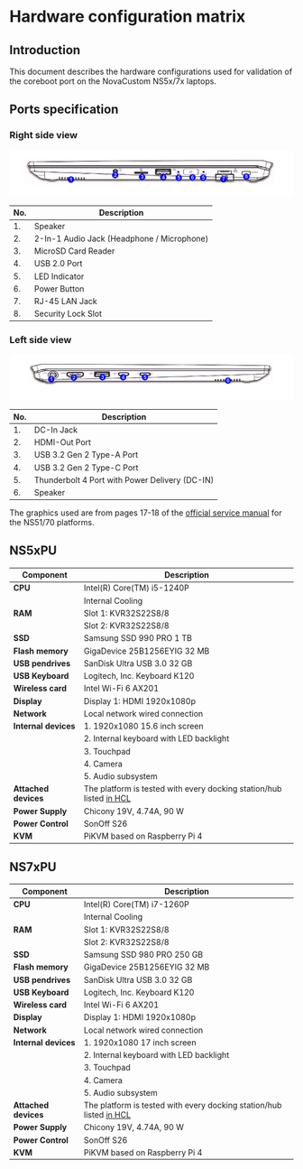 # Hardware configuration matrix

## Introduction

This document describes the hardware configurations used for validation of the
coreboot port on the NovaCustom NS5x/7x laptops.

## Ports specification

### Right side view

![](/images/novacustom_ns_ports_right_view.png)

| No.  | Description                                      |
|------|--------------------------------------------------|
| 1.   | Speaker                                          |
| 2.   | 2-In-1 Audio Jack (Headphone / Microphone)       |
| 3.   | MicroSD Card Reader                              |
| 4.   | USB 2.0 Port                                     |
| 5.   | LED Indicator                                    |
| 6.   | Power Button                                     |
| 7.   | RJ-45 LAN Jack                                   |
| 8.   | Security Lock Slot                               |

### Left side view

![](/images/novacustom_ns_ports_left_view.png)

| No.  | Description                                      |
|------|--------------------------------------------------|
| 1.   | DC-In Jack                                       |
| 2.   | HDMI-Out Port                                    |
| 3.   | USB 3.2 Gen 2 Type-A Port                        |
| 4.   | USB 3.2 Gen 2 Type-C Port                        |
| 5.   | Thunderbolt 4 Port with Power Delivery (DC-IN)   |
| 6.   | Speaker                                          |

The graphics used are from pages 17-18 of the
[official service manual](https://novacustom.stackstorage.com/s/s2zVcQyd004hRQJ/en_US?dir=%2FNS51%2FService%20Manual&node-id=233996)
for the NS51/70 platforms.

## NS5xPU

| Component                      | Description                                      |
|--------------------------------|--------------------------------------------------|
| **CPU**                        | Intel(R) Core(TM) i5-1240P                       |
|                                | Internal Cooling                                 |
| **RAM**                        | Slot 1: KVR32S22S8/8                             |
|                                | Slot 2: KVR32S22S8/8                             |
| **SSD**                        | Samsung SSD 990 PRO 1 TB                         |
| **Flash memory**               | GigaDevice 25B1256EYIG 32 MB                     |
| **USB pendrives**              | SanDisk Ultra USB 3.0 32 GB                      |
| **USB Keyboard**               | Logitech, Inc. Keyboard K120                     |
| **Wireless card**              | Intel Wi-Fi 6 AX201                              |
| **Display**                    | Display 1: HDMI 1920x1080p                       |
| **Network**                    | Local network wired connection                   |
| **Internal devices**           | 1. 1920x1080 15.6 inch screen                    |
|                                | 2. Internal keyboard with LED backlight          |
|                                | 3. Touchpad                                      |
|                                | 4. Camera                                        |
|                                | 5. Audio subsystem                               |
| **Attached devices**           | The platform is tested with every docking station/hub listed [in HCL][HCL] |
| **Power Supply**               | Chicony 19V, 4.74A, 90 W                         |
| **Power Control**              | SonOff S26                                       |
| **KVM**                        | PiKVM based on Raspberry Pi 4                    |

## NS7xPU

| Component                      | Description                                      |
|--------------------------------|--------------------------------------------------|
| **CPU**                        | Intel(R) Core(TM) i7-1260P                       |
|                                | Internal Cooling                                 |
| **RAM**                        | Slot 1: KVR32S22S8/8                             |
|                                | Slot 2: KVR32S22S8/8                             |
| **SSD**                        | Samsung SSD 980 PRO 250 GB                       |
| **Flash memory**               | GigaDevice 25B1256EYIG 32 MB                     |
| **USB pendrives**              | SanDisk Ultra USB 3.0 32 GB                      |
| **USB Keyboard**               | Logitech, Inc. Keyboard K120                     |
| **Wireless card**              | Intel Wi-Fi 6 AX201                              |
| **Display**                    | Display 1: HDMI 1920x1080p                       |
| **Network**                    | Local network wired connection                   |
| **Internal devices**           | 1. 1920x1080 17 inch screen                      |
|                                | 2. Internal keyboard with LED backlight          |
|                                | 3. Touchpad                                      |
|                                | 4. Camera                                        |
|                                | 5. Audio subsystem                               |
| **Attached devices**           | The platform is tested with every docking station/hub listed [in HCL][HCL] |
| **Power Supply**               | Chicony 19V, 4.74A, 90 W                         |
| **Power Control**              | SonOff S26                                       |
| **KVM**                        | PiKVM based on Raspberry Pi 4                    |

[HCL]: https://docs.dasharo.com/unified/novacustom/hcl/#ns5x7x-12th-gen
